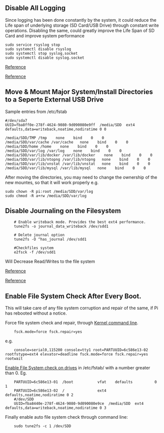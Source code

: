 ## Disable All Logging

Since logging has been done constantly by the system, it could reduce the Life span of underlying storage (SD Card/USB Drive) through constant write operations.
Disabling the same, could greatly improve the Life Span of SD Card and improve system performance

    sudo service rsyslog stop
    sudo systemctl disable rsyslog
    sudo systemctl stop syslog.socket
    sudo systemctl disable syslog.socket

[Reference](https://stackoverflow.com/questions/17358499/linux-how-to-disable-all-log)

[Reference](https://askubuntu.com/questions/861546/disable-all-logging-in-ubuntu-server)


## Move & Mount Major System/Install Directories to a Seperte External USB Drive

Sample entries from /etc/fstab

    #/dev/sda7
    UUID=fba8ff0e-278f-4624-9080-9d090080e9ff  /media/SDD  ext4  defaults,data=writeback,noatime,nodiratime 0 0

    /media/SDD/TMP /tmp    none    bind    0    0
    /media/SDD/var/cache /var/cache   none    bind    0    0
    /media/SDD/home /home    none    bind    0    0
    /media/SDD/var/log /var/log    none    bind    0    0
    /media/SDD/var/lib/docker /var/lib/docker    none    bind    0    0
    /media/SDD/var/lib/ntopng /var/lib/ntopng   none    bind    0    0
    /media/SDD/var/lib/vnstat /var/lib/vnstat   none    bind    0    0
    /media/SDD/var/lib/mysql /var/lib/mysql   none    bind    0    0

After moving the directories, you may need to change the ownership of the new mountes, so that it will work properly
e.g.

    sudo chown -R pi:root /media/SDD/var/log
    sudo chmod -R a+rw /media/SDD/var/log


## Disable Journaling on the Filesystem

        # Enable writeback mode. Provides the best ext4 performance.
        tune2fs -o journal_data_writeback /dev/sdd1
        
        # Delete journal option
        tune2fs -O ^has_journal /dev/sdd1
        
        #Checkfiles system
        e2fsck -f /dev/sdd1

Will Decrease Read/Writes to the file system

[Reference](https://my-techno-arena.blogspot.com/2014/11/high-performing-linux-file-system-with.html?m=0)

[Reference](https://raspberrypi.stackexchange.com/questions/169/how-can-i-extend-the-life-of-my-sd-card)

## Enable File System Check After Every Boot.

This will take care of any file system corruption and repair of the same, if Pi has rebooted without a notice.

Force file system check and repair, through [Kernel command line](https://raspberrypi.stackexchange.com/questions/61723/raspberry-pi-3-and-raspbian-jessie-how-to-run-fsck-at-boot).

        fsck.mode=force fsck.repair=yes 
  
e.g.

        console=serial0,115200 console=tty1 root=PARTUUID=6c586e13-02 rootfstype=ext4 elevator=deadline fsck.mode=force fsck.repair=yes rootwait

[Enable File System check on drives](https://www.linuxuprising.com/2019/05/how-to-force-fsck-filesystem.html) in /etc/fstab/ with a number greater than 0. Eg.

        PARTUUID=6c586e13-01  /boot           vfat    defaults          0       1
        PARTUUID=6c586e13-02  /               ext4    defaults,noatime,nodiratime 0 2
        #/dev/SDD
        UUID=fba8440e-278f-4624-9080-9d090080e9ce  /media/SDD  ext4  defaults,data=writeback,noatime,nodiratime 0 3


Finally enable auto file system check through command line:

        sudo tune2fs -c 1 /dev/SDD
